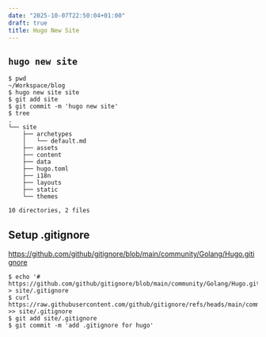 ```yaml
---
date: "2025-10-07T22:50:04+01:00"
draft: true
title: Hugo New Site
---
```


## `hugo new site`

```console
$ pwd
~/Workspace/blog
$ hugo new site site
$ git add site
$ git commit -m 'hugo new site'
$ tree
.
└── site
    ├── archetypes
    │   └── default.md
    ├── assets
    ├── content
    ├── data
    ├── hugo.toml
    ├── i18n
    ├── layouts
    ├── static
    └── themes

10 directories, 2 files
```

## Setup .gitignore

https://github.com/github/gitignore/blob/main/community/Golang/Hugo.gitignore

```
$ echo '# https://github.com/github/gitignore/blob/main/community/Golang/Hugo.gitignore\n' > site/.gitignore
$ curl https://raw.githubusercontent.com/github/gitignore/refs/heads/main/community/Golang/Hugo.gitignore >> site/.gitignore
$ git add site/.gitignore
$ git commit -m 'add .gitignore for hugo'
```

